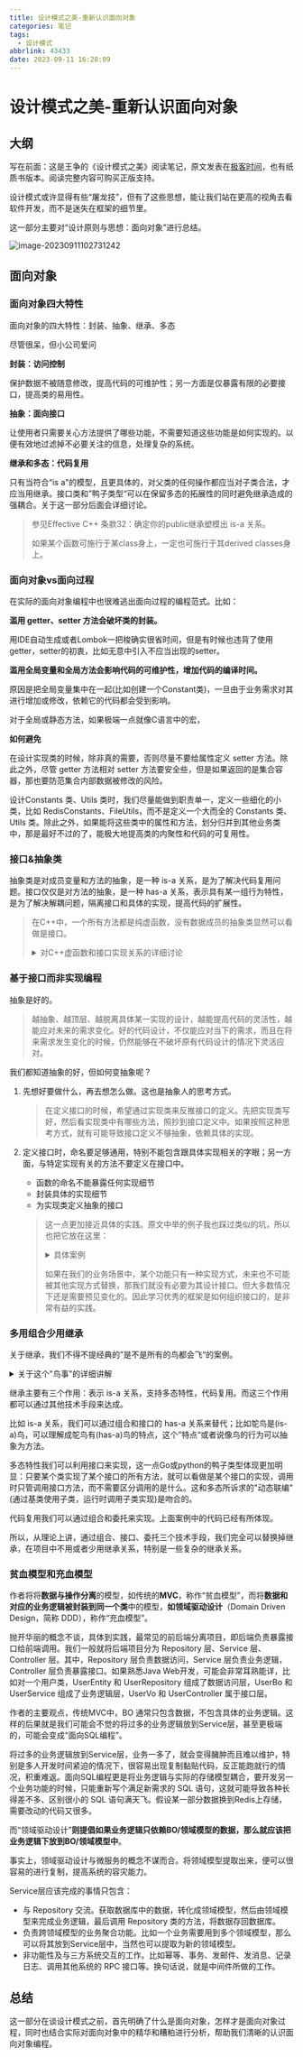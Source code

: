 ```yaml
---
title: 设计模式之美-重新认识面向对象
categories: 笔记
tags:
  - 设计模式
abbrlink: 43433
date: 2023-09-11 16:28:09
---
```

# 设计模式之美-重新认识面向对象

## 大纲

写在前面：这是王争的《设计模式之美》阅读笔记，原文发表在[极客时间](https://time.geekbang.org/column/intro/100039001)，也有纸质书版本。阅读完整内容可购买正版支持。

设计模式或许显得有些“屠龙技”，但有了这些思想，能让我们站在更高的视角去看软件开发，而不是迷失在框架的细节里。

这一部分主要对“设计原则与思想：面向对象”进行总结。

![image-20230911102731242](https://raw.githubusercontent.com/Lunaticsky-tql/blog_articles/main/%E8%AE%BE%E8%AE%A1%E6%A8%A1%E5%BC%8F%E4%B9%8B%E7%BE%8E-%E9%87%8D%E6%96%B0%E8%AE%A4%E8%AF%86%E9%9D%A2%E5%90%91%E5%AF%B9%E8%B1%A1/20230911162803575003_338_image-20230911102731242.png)

## 面向对象

### 面向对象四大特性

面向对象的四大特性：封装、抽象、继承、多态

尽管很呆，但小公司爱问

**封装：访问控制**

保护数据不被随意修改，提高代码的可维护性；另一方面是仅暴露有限的必要接口，提高类的易用性。

**抽象：面向接口**

让使用者只需要关心方法提供了哪些功能，不需要知道这些功能是如何实现的。以便有效地过滤掉不必要关注的信息，处理复杂的系统。

**继承和多态：代码复用**

只有当符合“is a"的模型，且更具体的，对父类的任何操作都应当对子类合法，才应当用继承。接口类和”鸭子类型“可以在保留多态的拓展性的同时避免继承造成的强耦合。关于这一部分后面会详细讨论。

> 参见Effective C++ 条款32：确定你的public继承塑模出 is-a 关系。
>
> 如果某个函数可施行于某class身上，一定也可施行于其derived classes身上。

### 面向对象vs面向过程

在实际的面向对象编程中也很难逃出面向过程的编程范式。比如：

**滥用 getter、setter 方法会破坏类的封装。**

用IDE自动生成或者Lombok一把梭确实很省时间，但是有时候也违背了使用getter，setter的初衷，比如无意中引入不应当出现的setter。

**滥用全局变量和全局方法会影响代码的可维护性，增加代码的编译时间。**

原因是把全局变量集中在一起(比如创建一个Constant类)，一旦由于业务需求对其进行增加或修改，依赖它的代码都会受到影响。

对于全局或静态方法，如果极端一点就像C语言中的宏，

**如何避免**

在设计实现类的时候，除非真的需要，否则尽量不要给属性定义 setter 方法。除此之外，尽管 getter 方法相对 setter 方法要安全些，但是如果返回的是集合容器，那也要防范集合内部数据被修改的风险。

设计Constants 类、Utils  类时，我们尽量能做到职责单一，定义一些细化的小类，比如  RedisConstants、FileUtils，而不是定义一个大而全的 Constants 类、Utils  类。除此之外，如果能将这些类中的属性和方法，划分归并到其他业务类中，那是最好不过的了，能极大地提高类的内聚性和代码的可复用性。

### 接口&抽象类

抽象类是对成员变量和方法的抽象，是一种 is-a 关系，是为了解决代码复用问题。接口仅仅是对方法的抽象，是一种 has-a 关系，表示具有某一组行为特性，是为了解决解耦问题，隔离接口和具体的实现，提高代码的扩展性。

> 在C++中，一个所有方法都是纯虚函数，没有数据成员的抽象类显然可以看做是接口。
>
> <details>
> <summary>对C++虚函数和接口实现关系的详细讨论</summary>
>
> > 参见Effective C++ 条款34：区分接口继承和实现继承。
> >
> > 接口继承和实现继承不一样。在public继承下，派生类总是继承基类的接口。
> >
> > 声明一个纯虚函数的目的，是为了让派生类只继承函数接口。
> >
> > > 如一个Shape类的Draw()方法。
> >
> >  声明简朴的非纯虚函数的目的，是让派生类继承该函数的接口和缺省实现。
> >
> > > 如一个Person类的Sleep()方法。
> >
> >  声明非虚函数的目的，是为了令派生类继承函数的接口及一份强制性实现。
> >
> > > 如一个继承体系中的getObjectID()方法。
> >
> > 同时，纯虚函数是可以提供具体实现的，并且用于替代简朴的非纯虚函数，提供更平常更安全的缺省实现。
> >
> > 用非纯虚函数提供缺省的默认实现：
> >
> > ```cpp
> > class Airplane {
> > public:
> >     virtual void Fly() {
> >         // 缺省实现
> >     }
> > };
> > 
> > class Model : public Airplane { ... };
> > ```
> >
> > 这是最简朴的做法，但是这样做会带来的问题是，由于不强制对虚函数的覆写，在定义新的派生类时可能会忘记进行覆写，导致错误地使用了缺省实现。
> >
> > 使用纯虚函数并提供默认实现：
> >
> > ```C++
> > class Airplane {
> > public:
> >     virtual void Fly() = 0;
> > };
> > 
> > void Airplane::Fly() {
> >         // 缺省实现
> > }
> > 
> > class Model : public Airplane { 
> > public:
> >     virtual void Fly() override {
> >         Airplane::Fly();
> >     }
> > };
> > ```
>
> </details>

### 基于接口而非实现编程

抽象是好的。

> 越抽象、越顶层、越脱离具体某一实现的设计，越能提高代码的灵活性，越能应对未来的需求变化。好的代码设计，不仅能应对当下的需求，而且在将来需求发生变化的时候，仍然能够在不破坏原有代码设计的情况下灵活应对。

我们都知道抽象的好，但如何变抽象呢？

1. 先想好要做什么，再去想怎么做。这也是抽象人的思考方式。

   > 在定义接口的时候，希望通过实现类来反推接口的定义。先把实现类写好，然后看实现类中有哪些方法，照抄到接口定义中。如果按照这种思考方式，就有可能导致接口定义不够抽象，依赖具体的实现。

2. 定义接口时，命名要足够通用，特别不能包含跟具体实现相关的字眼；另一方面，与特定实现有关的方法不要定义在接口中。

   - 函数的命名不能暴露任何实现细节
   - 封装具体的实现细节
   - 为实现类定义抽象的接口

   > 这一点更加接近具体的实践。原文中举的例子我也踩过类似的坑，所以也把它放在这里：
   >
   > <details>
   > <summary>具体案例</summary>
   >
   > 假设我们的系统中有很多涉及图片处理和存储的业务逻辑。图片经过处理之后被上传到阿里云上。为了代码复用，我们封装了图片存储相关的代码逻辑，提供了一个统一的 AliyunImageStore 类，供整个系统来使用。具体的代码实现如下所示：
   >
   > ```java
   > public class AliyunImageStore {
   >   //...省略属性、构造函数等...
   >   public void createBucketIfNotExisting(String bucketName) {
   >     // ...创建bucket代码逻辑...
   >     // ...失败会抛出异常..
   >   }
   >   public String generateAccessToken() {
   >     // ...根据accesskey/secrectkey等生成access token
   >   }
   >   public String uploadToAliyun(Image image, String bucketName, String accessToken) {
   >     //...上传图片到阿里云...
   >     //...返回图片存储在阿里云上的地址(url）...
   >   }
   >   public Image downloadFromAliyun(String url, String accessToken) {
   >     //...从阿里云下载图片...
   >   }
   > }
   > // AliyunImageStore类的使用举例
   > public class ImageProcessingJob {
   >   private static final String BUCKET_NAME = "ai_images_bucket";
   >   //...省略其他无关代码...
   >   public void process() {
   >     Image image = ...; //处理图片，并封装为Image对象
   >     AliyunImageStore imageStore = new AliyunImageStore(/*省略参数*/);
   >     imageStore.createBucketIfNotExisting(BUCKET_NAME);
   >     String accessToken = imageStore.generateAccessToken();
   >     imagestore.uploadToAliyun(image, BUCKET_NAME, accessToken);
   >   }
   > }
   > ```
   >
   > 代码实现非常简单，类中的几个方法定义得都很干净，用起来也很清晰，乍看起来没有太大问题，完全能满足我们将图片存储在阿里云的业务需求。不过，软件开发中唯一不变的就是变化。过了一段时间后，我们自建了私有云，不再将图片存储到阿里云了，而是将图片存储到自建私有云上。
   >
   > 首先，AliyunImageStore  类中有些函数命名暴露了实现细节，比如，uploadToAliyun() 和  downloadFromAliyun()。如果开发这个功能的同事没有接口意识、抽象思维，那这种暴露实现细节的命名方式就不足为奇了，毕竟最初我们只考虑将图片存储在阿里云上。我们要修改项目中所有使用到这两个方法的代码，代码修改量可能就会很大。
   >
   > 其次，将图片存储到阿里云的流程，跟存储到私有云的流程，可能并不是完全一致的。比如，阿里云的图片上传和下载的过程中，需要生产 access token，而私有云不需要 access token。代码中用到了generateAccessToken() 方法，如果要改为私有云的上传下载流程，这些代码都需要做调整。
   >
   > 我们可以这样重构：
   >
   > ```java
   > public interface ImageStore {
   >   String upload(Image image, String bucketName);
   >   Image download(String url);
   > }
   > public class AliyunImageStore implements ImageStore {
   >   //...省略属性、构造函数等...
   >   public String upload(Image image, String bucketName) {
   >     createBucketIfNotExisting(bucketName);
   >     String accessToken = generateAccessToken();
   >     //...上传图片到阿里云...
   >     //...返回图片在阿里云上的地址(url)...
   >   }
   >   public Image download(String url) {
   >     String accessToken = generateAccessToken();
   >     //...从阿里云下载图片...
   >   }
   >   private void createBucketIfNotExisting(String bucketName) {
   >     // ...创建bucket...
   >     // ...失败会抛出异常..
   >   }
   >   private String generateAccessToken() {
   >     // ...根据accesskey/secrectkey等生成access token
   >   }
   > }
   > // 上传下载流程改变：私有云不需要支持access token
   > public class PrivateImageStore implements ImageStore  {
   >   public String upload(Image image, String bucketName) {
   >     createBucketIfNotExisting(bucketName);
   >     //...上传图片到私有云...
   >     //...返回图片的url...
   >   }
   >   public Image download(String url) {
   >     //...从私有云下载图片...
   >   }
   >   private void createBucketIfNotExisting(String bucketName) {
   >     // ...创建bucket...
   >     // ...失败会抛出异常..
   >   }
   > }
   > // ImageStore的使用举例
   > public class ImageProcessingJob {
   >   private static final String BUCKET_NAME = "ai_images_bucket";
   >   //...省略其他无关代码...
   >   public void process() {
   >     Image image = ...;//处理图片，并封装为Image对象
   >     ImageStore imageStore = new PrivateImageStore(...);
   >     imagestore.upload(image, BUCKET_NAME);
   >   }
   > }
   > ```
   >
   > **但凡抱着写脚本的心态写代码，就很容易出现这样的问题**，我给我自己的博客文章写了一个上传图文到Github的GUI脚本，就出现了这样的问题：`upload_to_github`方法写死，`hexo`命令写死，甚至上传函数中还硬编码了对GUI的控制。。。中间有一次希望整合为命令行批量上传，就费一些功夫。比如以后想把博客迁移到Hugo，或者更换图床等等，就又需要改动很多代码。
   >
   > </details>
   >
   > 如果在我们的业务场景中，某个功能只有一种实现方式，未来也不可能被其他实现方式替换，那我们就没有必要为其设计接口。但大多数情况下还是需要预见变化的。因此学习优秀的框架是如何组织接口的，是非常有益的实践。

### 多用组合少用继承

关于继承，我们不得不提经典的”是不是所有的鸟都会飞“的案例。

<details>
<summary>关于这个"鸟事"的详细讲解</summary>

假如我们我们将“鸟类”这样一个抽象的事物概念，定义为一个抽象类 AbstractBird。所有更细分的鸟，比如麻雀、鸽子、乌鸦等，都继承这个抽象类。我们知道，大部分鸟都会飞，那我们可不可以在 AbstractBird 抽象类中，定义一个 fly() 方法呢？答案是否定的。

当然，你可能会说，我在鸵鸟这个子类中**重写（override）fly() 方法**，让它抛出 UnSupportedMethodException 异常不就可以了吗？

这种设计思路虽然可以解决问题，但不够优美。

因为除了鸵鸟之外，不会飞的鸟还有很多，比如企鹅。对于这些不会飞的鸟来说，我们都需要重写 fly() 方法，抛出异常。这样的设计，一方面，徒增了编码的工作量；另一方面，也违背了我们之后要讲的最小知识原则（Least  Knowledge Principle，也叫最少知识原则或者迪米特法则），暴露不该暴露的接口给外部，增加了类使用过程中被误用的概率。同时，这种行为将错误拖延到了运行期，我们知道越早发现错误，越容易解决问题。

那我们再通过 AbstractBird 类**派生出两个更加细分的抽象类**：会飞的鸟类 AbstractFlyableBird 和不会飞的鸟类 AbstractUnFlyableBird？

这确实更忠实的反映了原本的意思，但是更复杂的情况，比如会不会叫，会不会下蛋等，阁下又该如何应对？那估计就要组合爆炸了。类的继承层次会越来越深、继承关系会越来越复杂。

![image-20230910223118620](https://raw.githubusercontent.com/Lunaticsky-tql/blog_articles/main/%E8%AE%BE%E8%AE%A1%E6%A8%A1%E5%BC%8F%E4%B9%8B%E7%BE%8E-%E9%87%8D%E6%96%B0%E8%AE%A4%E8%AF%86%E9%9D%A2%E5%90%91%E5%AF%B9%E8%B1%A1/20230911162807231208_166_image-20230910223118620.png)

我们可以利用**组合（composition）、接口(interface)、委托（delegation）**三个技术手段，一块儿来解决刚刚继承存在的问题。

针对“会飞”这样一个行为特性，我们可以定义一个 Flyable 接口，只让会飞的鸟去实现这个接口。对于会叫、会下蛋这些行为特性，我们可以类似地定义 Tweetable 接口、EggLayable 接口。

```java
public interface Flyable {
  void fly();
}
public interface Tweetable {
  void tweet();
}
public interface EggLayable {
  void layEgg();
}
public class Ostrich implements Tweetable, EggLayable {//鸵鸟
  //... 省略其他属性和方法...
  @Override
  public void tweet() { //... }
  @Override
  public void layEgg() { //... }
}
public class Sparrow impelents Flyable, Tweetable, EggLayable {//麻雀
  //... 省略其他属性和方法...
  @Override
  public void fly() { //... }
  @Override
  public void tweet() { //... }
  @Override
  public void layEgg() { //... }
}
```

接口只声明方法，不定义实现。也就是说，每个会下蛋的鸟都要实现一遍 layEgg() 方法，并且实现逻辑是一样的，这就会导致代码重复的问题。那这个问题又该如何解决呢？

我们可以针对三个接口再定义三个实现类，它们分别是：实现了 fly() 方法的 FlyAbility 类、实现了 tweet() 方法的 TweetAbility 类、实现了 layEgg() 方法的  EggLayAbility 类。然后，通过组合和委托技术来消除代码重复。具体的代码实现如下所示：

```java
public interface Flyable {
  void fly()；
}
public class FlyAbility implements Flyable {
  @Override
  public void fly() { //... }
}
//省略Tweetable/TweetAbility/EggLayable/EggLayAbility

public class Ostrich implements Tweetable, EggLayable {//鸵鸟
  private TweetAbility tweetAbility = new TweetAbility(); //组合
  private EggLayAbility eggLayAbility = new EggLayAbility(); //组合
  //... 省略其他属性和方法...
  @Override
  public void tweet() {
    tweetAbility.tweet(); // 委托
  }
  @Override
  public void layEgg() {
    eggLayAbility.layEgg(); // 委托
  }
}
```

> 来自 Effective C++ 条款32：确定你的public继承塑模出is-a关系
>
> 即便如此，此刻我们仍然未能完全处理好这些鸟事，因为对某些软件系统而言， 可能不需要区分会飞的鸟和不会飞的鸟。如果你的程序忙着处理鸟喙和鸟翅，完全不在乎飞行，原先的“双classes继承体系”或许就相当令人满足了。这反映出一个事实，世界上并不存在一个“适用于所有软件”的完美设计。所谓最佳设计，取于系统希望做什么事，包括现在与未来。

</details>

继承主要有三个作用：表示 is-a  关系，支持多态特性，代码复用。而这三个作用都可以通过其他技术手段来达成。

比如 is-a 关系，我们可以通过组合和接口的 has-a  关系来替代；比如鸵鸟是(is-a)鸟，可以理解成鸵鸟有(has-a)鸟的特点，这个”特点“或者说像鸟的行为可以抽象为方法。

多态特性我们可以利用接口来实现，这一点Go或python的鸭子类型体现更加明显：只要某个类实现了某个接口的所有方法，就可以看做是某个接口的实现，调用时只管调用接口方法，而不需要区分调用的是什么。这和多态所诉求的"动态联编"(通过基类使用子类，运行时调用子类实现)是吻合的。

代码复用我们可以通过组合和委托来实现。上面案例中的代码已经有所体现。

所以，从理论上讲，通过组合、接口、委托三个技术手段，我们完全可以替换掉继承，在项目中不用或者少用继承关系，特别是一些复杂的继承关系。

### 贫血模型和充血模型

作者将将**数据与操作分离**的模型，如传统的**MVC**，称作“贫血模型”，而将**数据和对应的业务逻辑被封装到同一个类**中的模型，**如领域驱动设计**（Domain Driven Design，简称 DDD），称作“充血模型”。

抛开华丽的概念不谈，具体到实践，最常见的前后端分离项目，即后端负责暴露接口给前端调用。我们一般就将后端项目分为 Repository 层、Service 层、Controller 层。其中，Repository 层负责数据访问，Service  层负责业务逻辑，Controller 层负责暴露接口。如果熟悉Java Web开发，可能会非常耳熟能详，比如对一个用户类，UserEntity 和 UserRepository 组成了数据访问层，UserBo 和 UserService 组成了业务逻辑层，UserVo 和 UserController 属于接口层。

作者的主要观点，传统MVC中，BO 通常只包含数据，不包含具体的业务逻辑。这样的后果就是我们可能会不觉的将过多的业务逻辑放到Service层，甚至更极端的，可能会变成“面向SQL编程”。

将过多的业务逻辑放到Service层，业务一多了，就会变得臃肿而且难以维护，特别是多人开发时间紧迫的情况下，很容易出现复制黏贴代码，反正能跑就行的情况，积重难返。面向SQL编程更是将业务逻辑与实际的存储模型耦合，要开发另一个业务功能的时候，只能重新写个满足新需求的 SQL 语句，这就可能导致各种长得差不多、区别很小的 SQL 语句满天飞。假设某一部分数据换到Redis上存储，需要改动的代码又很多。

而“领域驱动设计”**则提倡如果业务逻辑只依赖BO/领域模型的数据，那么就应该把业务逻辑下放到BO/领域模型中**。

事实上，领域驱动设计与微服务的概念不谋而合。将领域模型提取出来，便可以很容易的进行复制，提高系统的容灾能力。

Service层应该完成的事情只包含：

- 与 Repository 交流。获取数据库中的数据，转化成领域模型，然后由领域模型来完成业务逻辑，最后调用 Repository 类的方法，将数据存回数据库。
- 负责跨领域模型的业务聚合功能。比如一个业务需要用到多个领域模型，那么可以将其放到Service层中，当然也可以提取为新的领域模型。
- 非功能性及与三方系统交互的工作。比如幂等、事务、发邮件、发消息、记录日志、调用其他系统的 RPC 接口等。换句话说，就是中间件所做的工作。

## 总结

这一部分在谈设计模式之前，首先明确了什么是面向对象，怎样才是面向对象过程，同时也结合实际对面向对象中的精华和糟粕进行分析，帮助我们清晰的认识面向对象编程。

